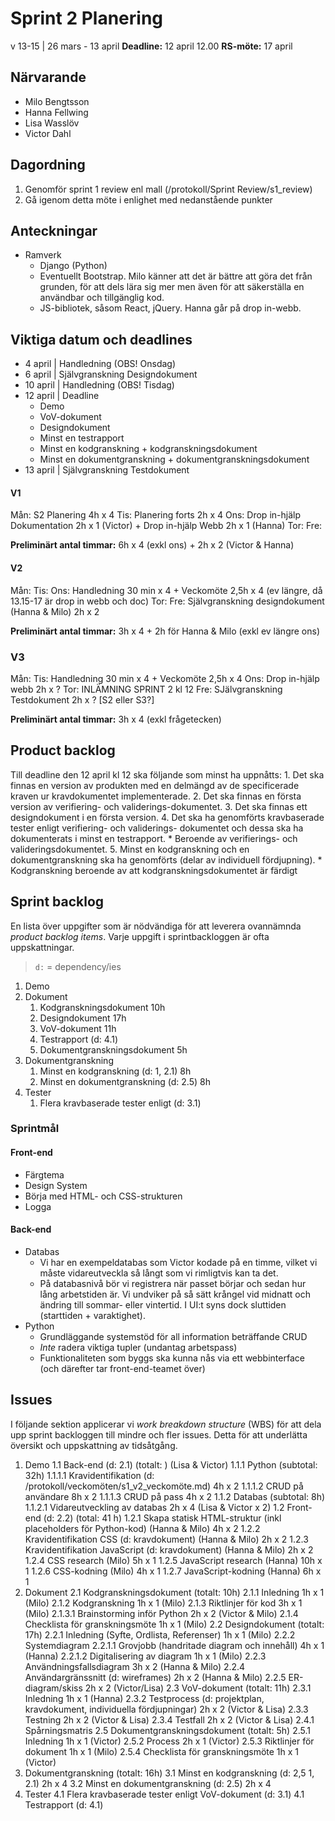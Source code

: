 # Sprint 2 Planering
v 13-15 | 26 mars - 13 april
**Deadline:** 12 april 12.00
**RS-möte:** 17 april 

## Närvarande
* Milo Bengtsson
* Hanna Fellwing
* Lisa Wasslöv
* Victor Dahl

## Dagordning
1. Genomför sprint 1 review enl mall (/protokoll/Sprint Review/s1_review)
2. Gå igenom detta möte i enlighet med nedanstående punkter

## Anteckningar
* Ramverk
	* Django (Python)
	* Eventuellt Bootstrap. Milo känner att det är bättre att göra det från grunden, för att dels lära sig mer men även för att säkerställa en användbar och tillgänglig kod. 
	* JS-bibliotek, såsom React, jQuery. Hanna går på drop in-webb.

## Viktiga datum och deadlines
* 4 april | Handledning (OBS! Onsdag)
* 6 april | Självgranskning Designdokument
* 10 april | Handledning (OBS! Tisdag)
* 12 april | Deadline
	* Demo
	* VoV-dokument
	* Designdokument
	* Minst en testrapport
	* Minst en kodgranskning + kodgranskningsdokument
	* Minst en dokumentgranskning + dokumentgranskningsdokument
* 13 april | Självgranskning Testdokument

#### V1
Mån: S2 Planering 4h x 4
Tis: Planering forts 2h x 4
Ons: Drop in-hjälp Dokumentation 2h x 1 (Victor) + Drop in-hjälp Webb 2h x 1 (Hanna)
Tor: 
Fre:

**Preliminärt antal timmar:** 6h x 4 (exkl ons) + 2h x 2 (Victor & Hanna)

#### V2
Mån:
Tis:
Ons: Handledning 30 min x 4 + Veckomöte 2,5h x 4 (ev längre, då 13.15-17 är drop in webb och doc)
Tor: 
Fre: Självgranskning designdokument (Hanna & Milo) 2h x 2 

**Preliminärt antal timmar:** 3h x 4 + 2h för Hanna & Milo (exkl ev längre ons)

### V3
Mån:
Tis: Handledning 30 min x 4 + Veckomöte 2,5h x 4
Ons: Drop in-hjälp webb 2h x ?
Tor: INLÄMNING SPRINT 2 kl 12
Fre: SJälvgranskning Testdokument 2h x ? [S2 eller S3?]

**Preliminärt antal timmar:** 3h x 4 (exkl frågetecken)
 
## Product backlog
Till deadline den 12 april kl 12 ska följande som minst ha uppnåtts:
	1. Det ska finnas en version av produkten med en delmängd av de specificerade kraven ur kravdokumentet implementerade.
	2. Det ska finnas en första version av verifiering- och validerings-dokumentet. 
	3. Det ska finnas ett designdokument i en första version.
	4. Det ska ha genomförts kravbaserade tester enligt verifiering- och validerings- dokumentet och dessa ska ha dokumenterats i minst en testrapport.
		* Beroende av verifierings- och valideringsdokumentet.
	5. Minst en kodgranskning och en dokumentgranskning ska ha genomförts (delar av individuell fördjupning).
		* Kodgranskning beroende av att kodgranskningsdokumentet är färdigt
	

## Sprint backlog
En lista över uppgifter som är nödvändiga för att leverera ovannämnda *product backlog items*. Varje uppgift i sprintbackloggen är ofta uppskattningar.

> `d:` = dependency/ies

1. Demo
2. Dokument
	1. Kodgranskningsdokument 10h
	2. Designdokument 17h
	3. VoV-dokument 11h
	4. Testrapport (d: 4.1) 
	5. Dokumentgranskningsdokument 5h
3. Dokumentgranskning
	1. Minst en kodgranskning (d: 1, 2.1) 8h
	2. Minst en dokumentgranskning (d: 2.5) 8h
4. Tester
	1. Flera kravbaserade tester enligt (d: 3.1) 
	
### Sprintmål

#### Front-end
* Färgtema 
* Design System
* Börja med HTML- och CSS-strukturen 
* Logga

#### Back-end
* Databas
	* Vi har en exempeldatabas som Victor kodade på en timme, vilket vi måste vidareutveckla så långt som vi rimligtvis kan ta det.
	* På databasnivå bör vi registrera när passet börjar och sedan hur lång arbetstiden är. Vi undviker på så sätt krångel vid midnatt och ändring till sommar- eller vintertid. I UI:t syns dock sluttiden (starttiden + varaktighet).
* Python
	* Grundläggande systemstöd för all information beträffande CRUD
	* *Inte* radera viktiga tupler (undantag arbetspass)
	* Funktionaliteten som byggs ska kunna nås via ett webbinterface (och därefter tar front-end-teamet över)
	

## Issues
I följande sektion applicerar vi *work breakdown structure* (WBS) för att dela upp sprint backloggen till mindre och fler issues. Detta för att underlätta översikt och uppskattning av tidsåtgång. 

1. Demo
	1.1 Back-end (d: 2.1) (totalt: ) (Lisa & Victor) 
		1.1.1 Python (subtotal: 32h)
			1.1.1.1 Kravidentifikation (d: /protokoll/veckomöten/s1_v2_veckomöte.md) 4h x 2
			1.1.1.2 CRUD på användare 8h x 2
			1.1.1.3 CRUD på pass 4h x 2 
		1.1.2 Databas (subtotal: 8h)
			1.1.2.1 Vidareutveckling av databas 2h x 4 (Lisa & Victor x 2)
	1.2 Front-end (d: 2.2)  (total: 41 h)
		1.2.1 Skapa statisk HTML-struktur (inkl placeholders för Python-kod) (Hanna & Milo) 4h x 2
		1.2.2 Kravidentifikation CSS (d: kravdokument) (Hanna & Milo) 2h x 2
		1.2.3 Kravidentifikation JavaScript (d: kravdokument) (Hanna & Milo) 2h x 2
		1.2.4 CSS research (Milo) 5h x 1
		1.2.5 JavaScript research (Hanna) 10h x 1
		1.2.6 CSS-kodning (Milo) 4h x 1 
		1.2.7 JavaScript-kodning (Hanna) 6h x 1 
2. Dokument
	2.1 Kodgranskningsdokument (totalt: 10h)
		2.1.1 Inledning 1h x 1 (Milo)
		2.1.2 Kodgranskning 1h x 1 (Milo)
		2.1.3 Riktlinjer för kod 3h x 1 (Milo)
			2.1.3.1 Brainstorming inför Python 2h x 2 (Victor & Milo) 
		2.1.4 Checklista för granskningsmöte 1h x 1 (Milo)
	2.2 Designdokument (totalt: 17h)
		2.2.1 Inledning (Syfte, Ordlista, Referenser) 1h x 1 (Milo)
		2.2.2 Systemdiagram 
			2.2.1.1 Grovjobb (handritade diagram och innehåll) 4h x 1 (Hanna)
			2.2.1.2 Digitalisering av diagram 1h x 1 (Milo)
		2.2.3 Användningsfallsdiagram 3h x 2 (Hanna & Milo)
		2.2.4 Användargränssnitt (d: wireframes) 2h x 2 (Hanna & Milo)
		2.2.5 ER-diagram/skiss 2h x 2 (Victor/Lisa)
	2.3 VoV-dokument (totalt: 11h)
		2.3.1 Inledning 1h x 1 (Hanna)
		2.3.2 Testprocess (d: projektplan, kravdokument, individuella fördjupningar) 2h x 2 (Victor & Lisa)
		2.3.3 Testning 2h x 2 (Victor & Lisa)
		2.3.4 Testfall 2h x 2 (Victor & Lisa)
			2.4.1 Spårningsmatris 
	2.5 Dokumentgranskningsdokument (totalt: 5h)
		2.5.1 Inledning 1h x 1 (Victor)
		2.5.2 Process 2h x 1 (Victor)
		2.5.3 Riktlinjer för dokument 1h x 1 (Milo)
		2.5.4 Checklista för granskningsmöte 1h x 1 (Victor)
3. Dokumentgranskning (totalt: 16h)
	3.1 Minst en kodgranskning (d: 2,5 1, 2.1) 2h x 4 
	3.2 Minst en dokumentgranskning (d: 2.5) 2h x 4 
4. Tester
	4.1 Flera kravbaserade tester enligt VoV-dokument (d: 3.1) 
	4.1 Testrapport (d: 4.1) 
